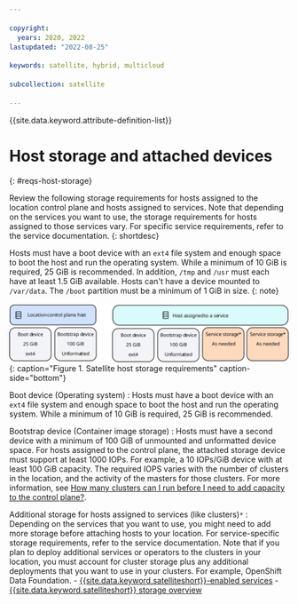 ```yaml
---

copyright:
  years: 2020, 2022
lastupdated: "2022-08-25"

keywords: satellite, hybrid, multicloud

subcollection: satellite

---
```


{{site.data.keyword.attribute-definition-list}}


# Host storage and attached devices
{: #reqs-host-storage}

Review the following storage requirements for hosts assigned to the location control plane and hosts assigned to services. Note that depending on the services you want to use, the storage requirements for hosts assigned to those services vary. For specific service requirements, refer to the service documentation.
{: shortdesc}

Hosts must have a boot device with an `ext4` file system and enough space to boot the host and run the operating system. While a minimum of 10 GiB is required, 25 GiB is recommended. In addition, `/tmp` and `/usr` must each have at least 1.5 GiB available. Hosts can't have a device mounted to `/var/data`. The `/boot` partition must be a minimum of 1 GiB in size.
{: note}


![Host storage](/images/sat_architecture_host_storage.svg){: caption="Figure 1. Satellite host storage requirements" caption-side="bottom"}


Boot device (Operating system)
:   Hosts must have a boot device with an `ext4` file system and enough space to boot the host and run the operating system. While a minimum of 10 GiB is required, 25 GiB is recommended. 

Bootstrap device (Container image storage)
:   Hosts must have a second device with a minimum of 100 GiB of unmounted and unformatted device space. For hosts assigned to the control plane, the attached storage device must support at least 1000 IOPs. For example, a 10 IOPs/GiB device with at least 100 GiB capacity. The required IOPS varies with the number of clusters in the location, and the activity of the masters for those clusters. For more information, see [How many clusters can I run before I need to add capacity to the control plane?](/docs/satellite?topic=satellite-location-sizing#control-plane-how-many-clusters).

Additional storage for hosts assigned to services (like clusters)`*`
:   Depending on the services that you want to use, you might need to add more storage before attaching hosts to your location. For service-specific storage requirements, refer to the service documentation. Note that if you plan to deploy additional services or operators to the clusters in your location, you must account for cluster storage plus any additional deployments that you want to use in your clusters. For example, OpenShift Data Foundation.
    - [{{site.data.keyword.satelliteshort}}-enabled services](/docs/satellite?topic=satellite-managed-services)
    - [{{site.data.keyword.satelliteshort}} storage overview](/docs/satellite?topic=satellite-sat-storage-template-ov)



